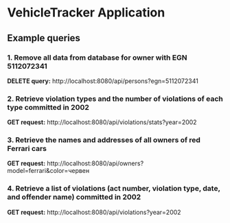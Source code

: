 # VehicleTracker Application

## Example queries

### 1. Remove all data from database for owner with EGN 5112072341
**DELETE query:**
http://localhost:8080/api/persons?egn=5112072341

### 2. Retrieve violation types and the number of violations of each type committed in 2002
**GET request:**
http://localhost:8080/api/violations/stats?year=2002

### 3. Retrieve the names and addresses of all owners of red Ferrari cars
**GET request:**
http://localhost:8080/api/owners?model=ferrari&color=червен

### 4. Retrieve a list of violations (act number, violation type, date, and offender name) committed in 2002
**GET request:**
http://localhost:8080/api/violations?year=2002
